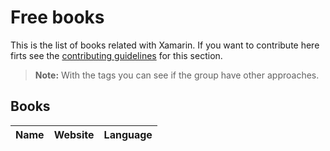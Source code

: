 # Free books

This is the list of books related with Xamarin. If you want to contribute here firts see the [contributing guidelines](contributing-guidelines.md) for this section.

> **Note:** With the tags you can see if the group have other approaches.

## Books

Name | Website | Language
------------ | ------- | -------